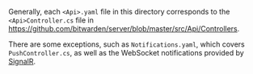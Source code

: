 Generally, each `<Api>.yaml` file in this directory corresponds to the `<Api>Controller.cs` file in
https://github.com/bitwarden/server/blob/master/src/Api/Controllers.

There are some exceptions, such as `Notifications.yaml`, which covers `PushController.cs`, as well as
the WebSocket notifications provided by [SignalR](https://github.com/SignalR/SignalR).
